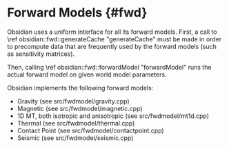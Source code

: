 Forward Models {#fwd}
==============

Obsidian uses a uniform interface for all its forward models. First, a call
to \ref obsidian::fwd::generateCache "generateCache" must be made in order
to precompute data that are frequently used by the forward models (such as
sensitivity matrices).

Then, calling \ref obsidian::fwd::forwardModel "forwardModel" runs the actual forward model
on given world model parameters.

Obsidian implements the following forward models:

* Gravity (see src/fwdmodel/gravity.cpp)
* Magnetic (see src/fwdmodel/magnetic.cpp)
* 1D MT, both isotropic and anisotropic (see src/fwdmodel/mt1d.cpp)
* Thermal (see src/fwdmodel/thermal.cpp)
* Contact Point (see src/fwdmodel/contactpoint.cpp)
* Seismic (see src/fwdmodel/seismic.cpp)
